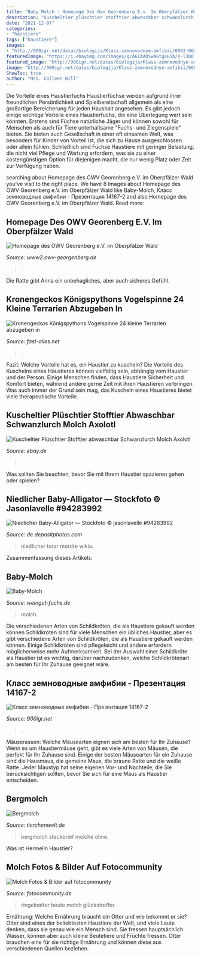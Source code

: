 ```yaml
---
title: "Baby Molch : Homepage Des Owv Georenberg E.v. Im Oberpfälzer Wald"
description: "Kuscheltier plüschtier stofftier abwaschbar schwanzlurch molch axolotl"
date: "2021-12-07"
categories:
- "haustiere"
tags: ["haustiere"]
images:
- "http://900igr.net/datas/biologija/Klass-zemnovodnye-amfibii/0002-002-Klass-zemnovodnye-amfibii.jpg"
featuredImage: "https://i.ebayimg.com/images/g/A6IAAOSwNGtgsH5b/s-l300.jpg"
featured_image: "http://900igr.net/datas/biologija/Klass-zemnovodnye-amfibii/0002-002-Klass-zemnovodnye-amfibii.jpg"
image: "http://900igr.net/datas/biologija/Klass-zemnovodnye-amfibii/0002-002-Klass-zemnovodnye-amfibii.jpg"
ShowToc: true
author: "Mrs. Colleen Will"
---
```



Die Vorteile eines Haustierfuchs
Haustierfüchse werden aufgrund ihrer freundlichen Persönlichkeit und Spielbereitschaft allgemein als eine großartige Bereicherung für jeden Haushalt angesehen. Es gibt jedoch einige wichtige Vorteile eines Haustierfuchs, die eine Überlegung wert sein könnten. Erstens sind Füchse natürliche Jäger und können sowohl für Menschen als auch für Tiere unterhaltsame "Fuchs- und Ziegenspiele" bieten. Sie bieten auch Gesellschaft in einer oft einsamen Welt, was besonders für Kinder von Vorteil ist, die sich zu Hause ausgeschlossen oder allein fühlen. Schließlich sind Füchse Haustiere mit geringer Belastung, die nicht viel Pflege und Wartung erfordern, was sie zu einer kostengünstigen Option für diejenigen macht, die nur wenig Platz oder Zeit zur Verfügung haben.

	

		
searching about Homepage des OWV Georenberg e.V. im Oberpfälzer Wald you've visit to the right place. We have 8 Images about Homepage des OWV Georenberg e.V. im Oberpfälzer Wald like Baby-Molch, Класс земноводные амфибии - Презентация 14167-2 and also Homepage des OWV Georenberg e.V. im Oberpfälzer Wald. Read more:
		
    
## Homepage Des OWV Georenberg E.V. Im Oberpfälzer Wald

<img loading=lazy src="http://www2.owv-georgenberg.de/images/am4.jpg" onerror="this.onerror=null;this.src='https://tse1.mm.bing.net/th?id=OIP.SfAZO7unLfKPdk6Q-gdoXgHaFj&amp;pid=15.1';" alt="Homepage des OWV Georenberg e.V. im Oberpfälzer Wald">

_Source: www2.owv-georgenberg.de_

>. 

	

Die Ratte gibt Anna ein unbehagliches, aber auch sicheres Gefühl.

    
## Kronengeckos Königspythons Vogelspinne 24 Kleine Terrarien Abzugeben In

<img loading=lazy src="https://www.fast-alles.net/pictures/555582.jpg" onerror="this.onerror=null;this.src='https://tse1.mm.bing.net/th?id=OIP.MAhPv9HTSZY0-NQRbHuz-wHaEx&amp;pid=15.1';" alt="Kronengeckos Königspythons Vogelspinne 24 kleine Terrarien abzugeben in">

_Source: fast-alles.net_

>. 

	

Fazit: Welche Vorteile hat es, ein Haustier zu kuscheln?
Die Vorteile des Kuschelns eines Haustieres können vielfältig sein, abhängig vom Haustier und der Person. Einige Menschen finden, dass Haustiere Sicherheit und Komfort bieten, während andere gerne Zeit mit ihren Haustieren verbringen. Was auch immer der Grund sein mag, das Kuscheln eines Haustieres bietet viele therapeutische Vorteile.

    
## Kuscheltier Plüschtier Stofftier Abwaschbar Schwanzlurch Molch Axolotl

<img loading=lazy src="https://i.ebayimg.com/images/g/A6IAAOSwNGtgsH5b/s-l300.jpg" onerror="this.onerror=null;this.src='https://tse2.mm.bing.net/th?id=OIP.dv8-ryJYhTuHyFL66wOBEQAAAA&amp;pid=15.1';" alt="Kuscheltier Plüschtier Stofftier abwaschbar Schwanzlurch Molch Axolotl">

_Source: ebay.de_

>. 

	

Was sollten Sie beachten, bevor Sie mit Ihrem Haustier spazieren gehen oder spielen?

    
## Niedlicher Baby-Alligator — Stockfoto © Jasonlavelle #94283992

<img loading=lazy src="https://st2.depositphotos.com/6025236/9428/i/950/depositphotos_94283992-stock-photo-cute-baby-alligator.jpg" onerror="this.onerror=null;this.src='https://tse4.mm.bing.net/th?id=OIP.ODt7YTpZXy-lndvdanW1TQEyDM&amp;pid=15.1';" alt="Niedlicher Baby-Alligator — Stockfoto © jasonlavelle #94283992">

_Source: de.depositphotos.com_

>niedlicher torar mordre wikia. 

	

Zusammenfassung dieses Artikels:

    
## Baby-Molch

<img loading=lazy src="https://www.weingut-fuchs.de/blog/img/baby-molch.jpg" onerror="this.onerror=null;this.src='https://tse1.mm.bing.net/th?id=OIP.dfa-lpI9hFhNX3iBTBUCpQHaFg&amp;pid=15.1';" alt="Baby-Molch">

_Source: weingut-fuchs.de_

>molch. 

	

Die verschiedenen Arten von Schildkröten, die als Haustiere gekauft werden können
Schildkröten sind für viele Menschen ein übliches Haustier, aber es gibt verschiedene Arten von Schildkröten, die als Haustiere gekauft werden können. Einige Schildkröten sind pflegeleicht und andere erfordern möglicherweise mehr Aufmerksamkeit. Bei der Auswahl einer Schildkröte als Haustier ist es wichtig, darüber nachzudenken, welche Schildkrötenart am besten für Ihr Zuhause geeignet wäre.

    
## Класс земноводные амфибии - Презентация 14167-2

<img loading=lazy src="http://900igr.net/datas/biologija/Klass-zemnovodnye-amfibii/0002-002-Klass-zemnovodnye-amfibii.jpg" onerror="this.onerror=null;this.src='https://tse1.mm.bing.net/th?id=OIP.5kIS1ZDXpQNSCbzivhTifwHaFj&amp;pid=15.1';" alt="Класс земноводные амфибии - Презентация 14167-2">

_Source: 900igr.net_

>. 

	

Mäuserassen: Welche Mäusearten eignen sich am besten für Ihr Zuhause?
Wenn es um Haustiermäuse geht, gibt es viele Arten von Mäusen, die perfekt für Ihr Zuhause sind. Einige der besten Mäusearten für ein Zuhause sind die Hausmaus, die gemeine Maus, die braune Ratte und die weiße Ratte. Jeder Maustyp hat seine eigenen Vor- und Nachteile, die Sie berücksichtigen sollten, bevor Sie sich für eine Maus als Haustier entscheiden.

    
## Bergmolch

<img loading=lazy src="https://www.tierchenwelt.de/images/stories/fotos/amphibien_reptilien/schwanzlurche/bergmolch/bergmolch_steckbrief_l.jpg" onerror="this.onerror=null;this.src='https://tse3.mm.bing.net/th?id=OIP.dPzTB97YFOLLVL2uBabOBgHaE8&amp;pid=15.1';" alt="Bergmolch">

_Source: tierchenwelt.de_

>bergmolch steckbrief molche olme. 

	

Was ist Hermelin Haustier?

    
## Molch Fotos &amp; Bilder Auf Fotocommunity

<img loading=lazy src="https://img.fotocommunity.com/glueckstreffer-ringelnatter-mit-beute-8e565dae-bf40-4f04-9aab-76d775c38b5e.jpg?height=400" onerror="this.onerror=null;this.src='https://tse3.mm.bing.net/th?id=OIP.afmlnoVDpsABnW2gObF9CQHaFj&amp;pid=15.1';" alt="Molch Fotos &amp; Bilder auf fotocommunity">

_Source: fotocommunity.de_

>ringelnatter beute molch glückstreffer. 

	

Ernährung: Welche Ernährung braucht ein Otter und wie bekommt er sie?
Otter sind eines der beliebtesten Haustiere der Welt, und viele Leute denken, dass sie genau wie ein Mensch sind. Sie fressen hauptsächlich Wasser, können aber auch kleine Beutetiere und Früchte fressen. Otter brauchen eine für sie richtige Ernährung und können diese aus verschiedenen Quellen beziehen.

